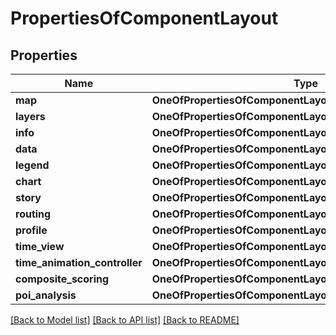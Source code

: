 # PropertiesOfComponentLayout

## Properties
Name | Type | Description | Notes
------------ | ------------- | ------------- | -------------
**map** | **OneOfPropertiesOfComponentLayoutMap** |  | [optional] 
**layers** | **OneOfPropertiesOfComponentLayoutLayers** |  | [optional] 
**info** | **OneOfPropertiesOfComponentLayoutInfo** |  | [optional] 
**data** | **OneOfPropertiesOfComponentLayoutData** |  | [optional] 
**legend** | **OneOfPropertiesOfComponentLayoutLegend** |  | [optional] 
**chart** | **OneOfPropertiesOfComponentLayoutChart** |  | [optional] 
**story** | **OneOfPropertiesOfComponentLayoutStory** |  | [optional] 
**routing** | **OneOfPropertiesOfComponentLayoutRouting** |  | [optional] 
**profile** | **OneOfPropertiesOfComponentLayoutProfile** |  | [optional] 
**time_view** | **OneOfPropertiesOfComponentLayoutTimeView** |  | [optional] 
**time_animation_controller** | **OneOfPropertiesOfComponentLayoutTimeAnimationController** |  | [optional] 
**composite_scoring** | **OneOfPropertiesOfComponentLayoutCompositeScoring** |  | [optional] 
**poi_analysis** | **OneOfPropertiesOfComponentLayoutPoiAnalysis** |  | [optional] 

[[Back to Model list]](../README.md#documentation-for-models) [[Back to API list]](../README.md#documentation-for-api-endpoints) [[Back to README]](../README.md)


